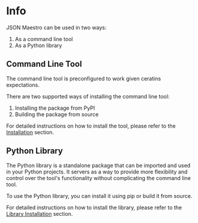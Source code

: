# Info

JSON Maestro can be used in two ways:

1. As a command line tool
2. As a Python library

## Command Line Tool

The command line tool is preconfigured to work given ceratins expectations.

There are two supported ways of installing the command line tool:

1. Installing the package from PyPI
2. Building the package from source

For detailed instructions on how to install the tool, please refer to the [Installation](./Installation.md) section.

## Python Library

The Python library is a standalone package that can be imported and used in your Python projects.
It servers as a way to provide more flexibility and control over the tool's functionality without complicating the command line tool.

To use the Python library, you can install it using pip or build it from source.

For detailed instructions on how to install the library, please refer to the [Library Installation](./Library_Installation.md) section.